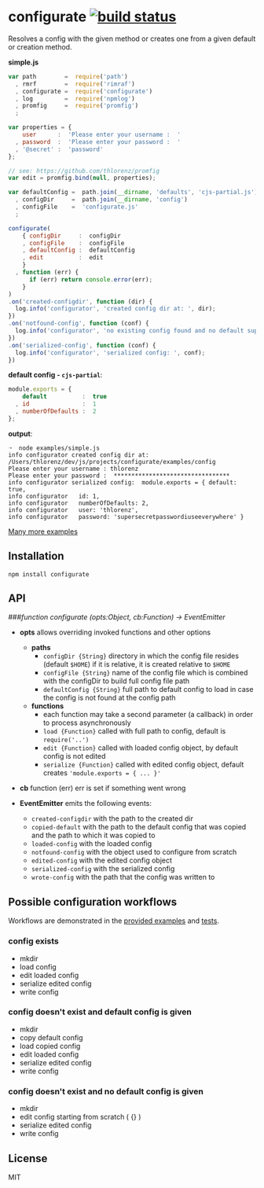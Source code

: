 # configurate [![build status](https://secure.travis-ci.org/thlorenz/configurate.png)](http://travis-ci.org/thlorenz/configurate)

Resolves a config with the given method or creates one from a given default or creation method.

**simple.js**

```js
var path        =  require('path')
  , rmrf        =  require('rimraf')
  , configurate =  require('configurate')
  , log         =  require('npmlog')
  , promfig     =  require('promfig')
  ;

var properties = { 
    user      :  'Please enter your username :  '
  , password  :  'Please enter your password :  '
  , '@secret' :  'password'
};

// see: https://github.com/thlorenz/promfig
var edit = promfig.bind(null, properties);

var defaultConfig =  path.join(__dirname, 'defaults', 'cjs-partial.js')
  , configDir     =  path.join(__dirname, 'config')
  , configFile    =  'configurate.js'
  ;

configurate(
    { configDir     :  configDir 
    , configFile    :  configFile
    , defaultConfig :  defaultConfig
    , edit          :  edit
    }
  , function (err) {
      if (err) return console.error(err);
    }
)
.on('created-configdir', function (dir) { 
  log.info('configurator', 'created config dir at: ', dir); 
})
.on('notfound-config', function (conf) { 
  log.info('configurator', 'no existing config found and no default supplied, starting from scratch'); 
})
.on('serialized-config', function (conf) { 
  log.info('configurator', 'serialized config: ', conf); 
})
```

**default config - `cjs-partial`**:

```js
module.exports = {
    default          :  true
  , id               :  1
  , numberOfDefaults :  2
};
```

**output**:

```
➝  node examples/simple.js
info configurator created config dir at:  /Users/thlorenz/dev/js/projects/configurate/examples/config
Please enter your username : thlorenz
Please enter your password :  *********************************
info configurator serialized config:  module.exports = { default: true,
info configurator   id: 1,
info configurator   numberOfDefaults: 2,
info configurator   user: 'thlorenz',
info configurator   password: 'supersecretpasswordiuseeverywhere' }
```
[Many more examples](https://github.com/thlorenz/configurate/tree/master/examples)

## Installation

    npm install configurate

## API

###*function configurate (opts:Object, cb:Function) -> EventEmitter*

- **opts** allows overriding invoked functions and other options
  - **paths**
      - `configDir {String}`       directory in which the config file resides (default `$HOME`) if it is relative, it is created relative to `$HOME`
      - `configFile {String}`      name of the config file which is combined with the configDir to build full config file path
      - `defaultConfig {String}`   full path to default config to load in case the config is not found at the config path
  - **functions**
      - each function may take a second parameter (a callback) in order to process asynchronously
      - `load {Function}`          called with full path to config, default is `require('..')`
      - `edit {Function}`          called with loaded config object, by default config is not edited
      - `serialize {Function}`     called with edited config object, default creates `'module.exports = { ... }'`
 
- **cb** function (err) err is set if something went wrong

- **EventEmitter** emits the following events:
  - `created-configdir` with the path to the created dir
  - `copied-default`    with the path to the default config that was copied and the path to which it was copied to
  - `loaded-config`     with the loaded config
  - `notfound-config`   with the object used to configure from scratch
  - `edited-config`     with the edited config object
  - `serialized-config` with the serialized config
  - `wrote-config`      with the path that the config was written to

## Possible configuration workflows

Workflows are demonstrated in the [provided examples](https://github.com/thlorenz/configurate/tree/master/examples) and
[tests](https://github.com/thlorenz/configurate/tree/master/test).

### config exists
  - mkdir
  - load config
  - edit loaded config
  - serialize edited config
  - write config

### config doesn't exist and default config is given
  - mkdir
  - copy default config
  - load copied config
  - edit loaded config
  - serialize edited config
  - write config

### config doesn't exist and no default config is given
  - mkdir
  - edit config starting from scratch ( {} ) 
  - serialize edited config
  - write config

## License

MIT

